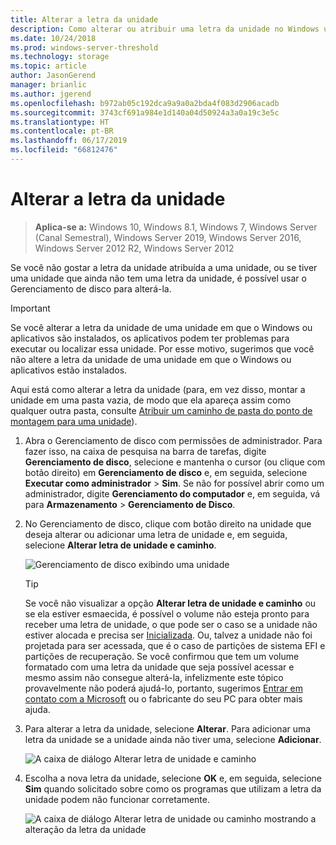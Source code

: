```yaml
---
title: Alterar a letra da unidade
description: Como alterar ou atribuir uma letra da unidade no Windows usando o Gerenciamento de disco.
ms.date: 10/24/2018
ms.prod: windows-server-threshold
ms.technology: storage
ms.topic: article
author: JasonGerend
manager: brianlic
ms.author: jgerend
ms.openlocfilehash: b972ab05c192dca9a9a0a2bda4f083d2906acadb
ms.sourcegitcommit: 3743cf691a984e1d140a04d50924a3a0a19c3e5c
ms.translationtype: HT
ms.contentlocale: pt-BR
ms.lasthandoff: 06/17/2019
ms.locfileid: "66812476"
---
```

# <a name="change-a-drive-letter"></a>Alterar a letra da unidade

> **Aplica-se a:** Windows 10, Windows 8.1, Windows 7, Windows Server (Canal Semestral), Windows Server 2019, Windows Server 2016, Windows Server 2012 R2, Windows Server 2012

Se você não gostar a letra da unidade atribuída a uma unidade, ou se tiver uma unidade que ainda não tem uma letra da unidade, é possível usar o Gerenciamento de disco para alterá-la.

> [!IMPORTANT]
> Se você alterar a letra da unidade de uma unidade em que o Windows ou aplicativos são instalados, os aplicativos podem ter problemas para executar ou localizar essa unidade. Por esse motivo, sugerimos que você não altere a letra da unidade de uma unidade em que o Windows ou aplicativos estão instalados.

Aqui está como alterar a letra da unidade (para, em vez disso, montar a unidade em uma pasta vazia, de modo que ela apareça assim como qualquer outra pasta, consulte [Atribuir um caminho de pasta do ponto de montagem para uma unidade](assign-a-mount-point-folder-path-to-a-drive.md)).

1. Abra o Gerenciamento de disco com permissões de administrador. 
    Para fazer isso, na caixa de pesquisa na barra de tarefas, digite **Gerenciamento de disco**, selecione e mantenha o cursor (ou clique com botão direito) em **Gerenciamento de disco** e, em seguida, selecione **Executar como administrador** > **Sim**. Se não for possível abrir como um administrador, digite **Gerenciamento do computador** e, em seguida, vá para **Armazenamento** > **Gerenciamento de Disco**.
1. No Gerenciamento de disco, clique com botão direito na unidade que deseja alterar ou adicionar uma letra de unidade e, em seguida, selecione **Alterar letra de unidade e caminho**.

    ![Gerenciamento de disco exibindo uma unidade](media/change-drive-letter.png)
    > [!TIP]
    > Se você não visualizar a opção **Alterar letra de unidade e caminho** ou se ela estiver esmaecida, é possível o volume não esteja pronto para receber uma letra de unidade, o que pode ser o caso se a unidade não estiver alocada e precisa ser [Inicializada](initialize-new-disks.md). Ou, talvez a unidade não foi projetada para ser acessada, que é o caso de partições de sistema EFI e partições de recuperação. Se você confirmou que tem um volume formatado com uma letra da unidade que seja possível acessar e mesmo assim não consegue alterá-la, infelizmente este tópico provavelmente não poderá ajudá-lo, portanto, sugerimos [Entrar em contato com a Microsoft](https://support.microsoft.com/contactus/) ou o fabricante do seu PC para obter mais ajuda.

1. Para alterar a letra da unidade, selecione **Alterar**. Para adicionar uma letra da unidade se a unidade ainda não tiver uma, selecione **Adicionar**.

    ![A caixa de diálogo Alterar letra de unidade e caminho](media/change-drive-letter2.png)
1. Escolha a nova letra da unidade, selecione **OK** e, em seguida, selecione **Sim** quando solicitado sobre como os programas que utilizam a letra da unidade podem não funcionar corretamente.

    ![A caixa de diálogo Alterar letra de unidade ou caminho mostrando a alteração da letra da unidade](media/change-drive-letter3.png)
